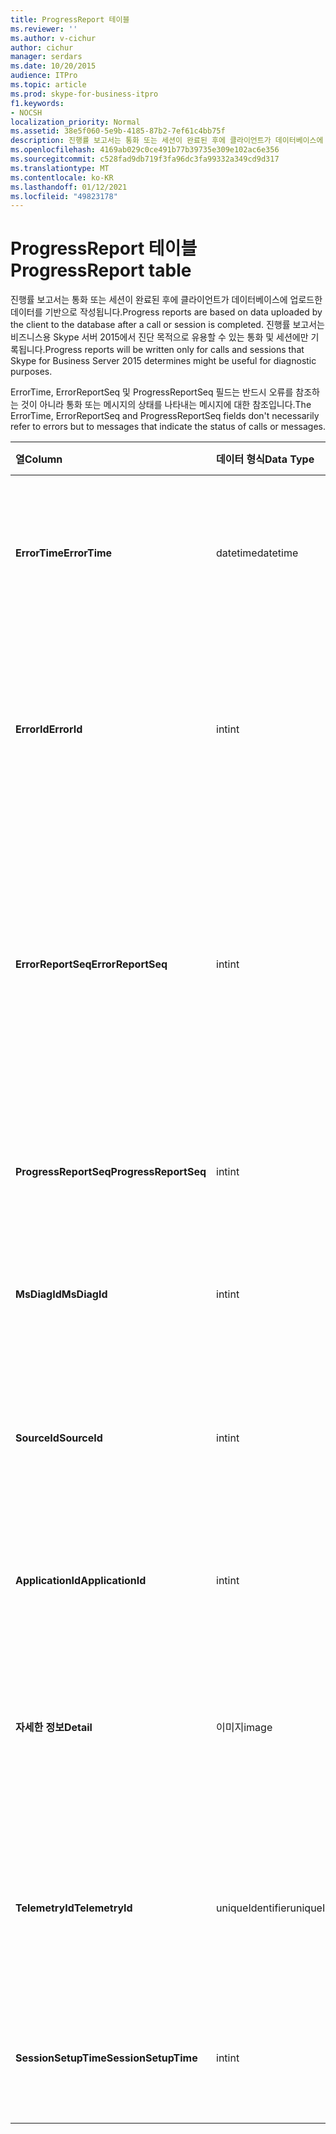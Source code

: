 ```yaml
---
title: ProgressReport 테이블
ms.reviewer: ''
ms.author: v-cichur
author: cichur
manager: serdars
ms.date: 10/20/2015
audience: ITPro
ms.topic: article
ms.prod: skype-for-business-itpro
f1.keywords:
- NOCSH
localization_priority: Normal
ms.assetid: 38e5f060-5e9b-4185-87b2-7ef61c4bb75f
description: 진행률 보고서는 통화 또는 세션이 완료된 후에 클라이언트가 데이터베이스에 업로드한 데이터를 기반으로 작성됩니다. 진행률 보고서는 비즈니스용 Skype 서버 2015에서 진단 목적으로 유용할 수 있는 통화 및 세션에만 기록됩니다.
ms.openlocfilehash: 4169ab029c0ce491b77b39735e309e102ac6e356
ms.sourcegitcommit: c528fad9db719f3fa96dc3fa99332a349cd9d317
ms.translationtype: MT
ms.contentlocale: ko-KR
ms.lasthandoff: 01/12/2021
ms.locfileid: "49823178"
---
```

# <a name="progressreport-table"></a><span data-ttu-id="99d15-104">ProgressReport 테이블</span><span class="sxs-lookup"><span data-stu-id="99d15-104">ProgressReport table</span></span>
 
<span data-ttu-id="99d15-105">진행률 보고서는 통화 또는 세션이 완료된 후에 클라이언트가 데이터베이스에 업로드한 데이터를 기반으로 작성됩니다.</span><span class="sxs-lookup"><span data-stu-id="99d15-105">Progress reports are based on data uploaded by the client to the database after a call or session is completed.</span></span> <span data-ttu-id="99d15-106">진행률 보고서는 비즈니스용 Skype 서버 2015에서 진단 목적으로 유용할 수 있는 통화 및 세션에만 기록됩니다.</span><span class="sxs-lookup"><span data-stu-id="99d15-106">Progress reports will be written only for calls and sessions that Skype for Business Server 2015 determines might be useful for diagnostic purposes.</span></span>
  
<span data-ttu-id="99d15-107">ErrorTime, ErrorReportSeq 및 ProgressReportSeq 필드는 반드시 오류를 참조하는 것이 아니라 통화 또는 메시지의 상태를 나타내는 메시지에 대한 참조입니다.</span><span class="sxs-lookup"><span data-stu-id="99d15-107">The ErrorTime, ErrorReportSeq and ProgressReportSeq fields don't necessarily refer to errors but to messages that indicate the status of calls or messages.</span></span>
  
|<span data-ttu-id="99d15-108">**열**</span><span class="sxs-lookup"><span data-stu-id="99d15-108">**Column**</span></span>|<span data-ttu-id="99d15-109">**데이터 형식**</span><span class="sxs-lookup"><span data-stu-id="99d15-109">**Data Type**</span></span>|<span data-ttu-id="99d15-110">**키/인덱스**</span><span class="sxs-lookup"><span data-stu-id="99d15-110">**Key/Index**</span></span>|<span data-ttu-id="99d15-111">**세부 정보**</span><span class="sxs-lookup"><span data-stu-id="99d15-111">**Details**</span></span>|
|:-----|:-----|:-----|:-----|
|<span data-ttu-id="99d15-112">**ErrorTime**</span><span class="sxs-lookup"><span data-stu-id="99d15-112">**ErrorTime**</span></span> <br/> |<span data-ttu-id="99d15-113">datetime</span><span class="sxs-lookup"><span data-stu-id="99d15-113">datetime</span></span>  <br/> |<span data-ttu-id="99d15-114">Primary, Foreign</span><span class="sxs-lookup"><span data-stu-id="99d15-114">Primary, Foreign</span></span>  <br/> |<span data-ttu-id="99d15-115">이 진행률 보고서를 포함하는 진행 상태 오류 보고서의 날짜 및 시간입니다.</span><span class="sxs-lookup"><span data-stu-id="99d15-115">Date and time of the progress error report that contains this progress report.</span></span> <span data-ttu-id="99d15-116">자세한 내용은 [비즈니스용 Skype 서버 2015의 ErrorReport](errorreport.md) 테이블을 참조하세요.</span><span class="sxs-lookup"><span data-stu-id="99d15-116">See the [ErrorReport table in Skype for Business Server 2015](errorreport.md) for more information.</span></span> <br/> |
|<span data-ttu-id="99d15-117">**ErrorId**</span><span class="sxs-lookup"><span data-stu-id="99d15-117">**ErrorId**</span></span> <br/> |<span data-ttu-id="99d15-118">int</span><span class="sxs-lookup"><span data-stu-id="99d15-118">int</span></span>  <br/> |<span data-ttu-id="99d15-119">Primary, Foreign</span><span class="sxs-lookup"><span data-stu-id="99d15-119">Primary, Foreign</span></span>  <br/> |<span data-ttu-id="99d15-120">ErrorTime, ProgressReportSeq와 함께 진행률 보고서를 고유하게 식별하기 위해 사용된 ID 번호입니다.</span><span class="sxs-lookup"><span data-stu-id="99d15-120">ID number used in conjunction with ErrorTime, ProgressReportSeq to uniquely identify a progress report.</span></span> <span data-ttu-id="99d15-121">자세한 내용은 [비즈니스용 Skype 서버 2015의 ErrorReport](errorreport.md) 테이블을 참조하세요.</span><span class="sxs-lookup"><span data-stu-id="99d15-121">See the [ErrorReport table in Skype for Business Server 2015](errorreport.md) for more information.</span></span> <br/> |
|<span data-ttu-id="99d15-122">**ErrorReportSeq**</span><span class="sxs-lookup"><span data-stu-id="99d15-122">**ErrorReportSeq**</span></span> <br/> |<span data-ttu-id="99d15-123">int</span><span class="sxs-lookup"><span data-stu-id="99d15-123">int</span></span>  <br/> |<span data-ttu-id="99d15-124">Primary, Foreign</span><span class="sxs-lookup"><span data-stu-id="99d15-124">Primary, Foreign</span></span>  <br/> |<span data-ttu-id="99d15-125">오류 보고서를 식별하는 ID 번호입니다.</span><span class="sxs-lookup"><span data-stu-id="99d15-125">ID number that identifies the error report.</span></span> <span data-ttu-id="99d15-126">ErrorReporSeq는 ErrorTime과 함께 오류 보고서를 고유하게 식별하는 데 사용됩니다.</span><span class="sxs-lookup"><span data-stu-id="99d15-126">ErrorReporSeq is used in conjunction with ErrorTime to uniquely identify an error report.</span></span> <span data-ttu-id="99d15-127">자세한 내용은 [비즈니스용 Skype 서버 2015의 ErrorReport](errorreport.md) 테이블을 참조하세요.</span><span class="sxs-lookup"><span data-stu-id="99d15-127">See the [ErrorReport table in Skype for Business Server 2015](errorreport.md) for more information</span></span> <br/> <span data-ttu-id="99d15-128">이 필드는 Microsoft Lync Server 2013에서 도입했습니다.</span><span class="sxs-lookup"><span data-stu-id="99d15-128">This field was introduced in Microsoft Lync Server 2013.</span></span>  <br/> |
|<span data-ttu-id="99d15-129">**ProgressReportSeq**</span><span class="sxs-lookup"><span data-stu-id="99d15-129">**ProgressReportSeq**</span></span> <br/> |<span data-ttu-id="99d15-130">int</span><span class="sxs-lookup"><span data-stu-id="99d15-130">int</span></span>  <br/> |<span data-ttu-id="99d15-131">Primary</span><span class="sxs-lookup"><span data-stu-id="99d15-131">Primary</span></span>  <br/> |<span data-ttu-id="99d15-p106">진행률 보고서를 식별하기 위한 ID 번호입니다. ErrorTime 및 ErrorReportSeq와 함께 진행률 보고서를 고유하게 식별하기 위해 사용됩니다.</span><span class="sxs-lookup"><span data-stu-id="99d15-p106">ID number to identify the progress report. Used in conjunction with ErrorTime and ErrorReportSeq to uniquely identify a progress report.</span></span>  <br/> |
|<span data-ttu-id="99d15-134">**MsDiagId**</span><span class="sxs-lookup"><span data-stu-id="99d15-134">**MsDiagId**</span></span> <br/> |<span data-ttu-id="99d15-135">int</span><span class="sxs-lookup"><span data-stu-id="99d15-135">int</span></span>  <br/> ||<span data-ttu-id="99d15-136">진행률 보고서의 진단 ID입니다.</span><span class="sxs-lookup"><span data-stu-id="99d15-136">Diagnostic ID of the progress report.</span></span>  <br/> <span data-ttu-id="99d15-137">이 필드는 Microsoft Lync Server 2013에서 도입했습니다.</span><span class="sxs-lookup"><span data-stu-id="99d15-137">This field was introduced in Microsoft Lync Server 2013.</span></span>  <br/> |
|<span data-ttu-id="99d15-138">**SourceId**</span><span class="sxs-lookup"><span data-stu-id="99d15-138">**SourceId**</span></span> <br/> |<span data-ttu-id="99d15-139">int</span><span class="sxs-lookup"><span data-stu-id="99d15-139">int</span></span>  <br/> |<span data-ttu-id="99d15-140">외계인</span><span class="sxs-lookup"><span data-stu-id="99d15-140">Foreign</span></span>  <br/> |<span data-ttu-id="99d15-141">오류 보고서를 보낸 서버입니다(보고서가 서버 구성 요소에서 전송된 경우).</span><span class="sxs-lookup"><span data-stu-id="99d15-141">Server that sent the error report (if the report was sent from a server component).</span></span> <span data-ttu-id="99d15-142">자세한 내용은 [Servers 테이블을](servers.md) 참조하세요. 이 필드는 Microsoft Lync Server 2013에서 도입했습니다.</span><span class="sxs-lookup"><span data-stu-id="99d15-142">See the [Servers table](servers.md) for more information.This field was introduced in Microsoft Lync Server 2013.</span></span> <br/> |
|<span data-ttu-id="99d15-143">**ApplicationId**</span><span class="sxs-lookup"><span data-stu-id="99d15-143">**ApplicationId**</span></span> <br/> |<span data-ttu-id="99d15-144">int</span><span class="sxs-lookup"><span data-stu-id="99d15-144">int</span></span>  <br/> ||<span data-ttu-id="99d15-p108">보고서의 대상 Lync Server 프로세스입니다. 자세한 내용은 Application 테이블을 참조하십시오.</span><span class="sxs-lookup"><span data-stu-id="99d15-p108">The Lync Server process that the report is about. See the Application Table for more information.</span></span>  <br/> |
|<span data-ttu-id="99d15-147">**자세한 정보**</span><span class="sxs-lookup"><span data-stu-id="99d15-147">**Detail**</span></span> <br/> |<span data-ttu-id="99d15-148">이미지</span><span class="sxs-lookup"><span data-stu-id="99d15-148">image</span></span>  <br/> ||<span data-ttu-id="99d15-149">공간 절약을 위해 이진 형식으로 저장된 진행률 보고서 세부 정보입니다. 다음 구문을 사용하여 이 데이터를 텍스트 형식으로 변환할 수 있습니다.</span><span class="sxs-lookup"><span data-stu-id="99d15-149">Progress report details, stored in binary format to save space.This data can be converted to text format using this syntax:</span></span>  <br/> <span data-ttu-id="99d15-150">cast(cast(Detail as varbinary(max)) as varchar(max))</span><span class="sxs-lookup"><span data-stu-id="99d15-150">cast(cast(Detail as varbinary(max)) as varchar(max))</span></span>  <br/> |
|<span data-ttu-id="99d15-151">**TelemetryId**</span><span class="sxs-lookup"><span data-stu-id="99d15-151">**TelemetryId**</span></span> <br/> |<span data-ttu-id="99d15-152">uniqueIdentifier</span><span class="sxs-lookup"><span data-stu-id="99d15-152">uniqueIdentifier</span></span>  <br/> ||<span data-ttu-id="99d15-153">전화 회의에 참가하는 각 구성 요소의 참가 시간 정보에 대해 상관 관계를 지정하는 고유 식별자입니다.</span><span class="sxs-lookup"><span data-stu-id="99d15-153">Unique identifier that correlates join time information for the different components involved in a conference.</span></span>  <br/> <span data-ttu-id="99d15-154">이 필드는 Microsoft Lync Server 2013에서 도입했습니다.</span><span class="sxs-lookup"><span data-stu-id="99d15-154">This field was introduced in Microsoft Lync Server 2013.</span></span>  <br/> |
|<span data-ttu-id="99d15-155">**SessionSetupTime**</span><span class="sxs-lookup"><span data-stu-id="99d15-155">**SessionSetupTime**</span></span> <br/> |<span data-ttu-id="99d15-156">int</span><span class="sxs-lookup"><span data-stu-id="99d15-156">int</span></span>  <br/> ||<span data-ttu-id="99d15-157">특정 구성 요소가 전화 회의에 참가하는 시간(밀리초)입니다.</span><span class="sxs-lookup"><span data-stu-id="99d15-157">Time (in milliseconds) for a specific component to join a conference.</span></span>  <br/> <span data-ttu-id="99d15-158">이 필드는 Microsoft Lync Server 2013에서 도입했습니다.</span><span class="sxs-lookup"><span data-stu-id="99d15-158">This field was introduced in Microsoft Lync Server 2013.</span></span>  <br/> |
   

